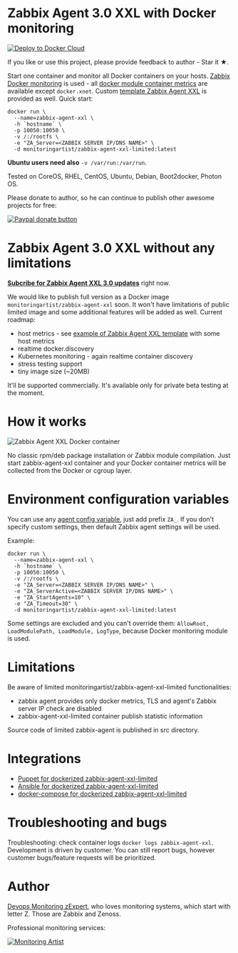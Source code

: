 # Zabbix Agent 3.0 XXL with Docker monitoring

[![Deploy to Docker Cloud](https://files.cloud.docker.com/images/deploy-to-dockercloud.svg)](https://cloud.docker.com/stack/deploy/?repo=https://github.com/monitoringartist/zabbix-agent-xxl)

If you like or use this project, please provide feedback to author - Star it ★.

Start one container and monitor all Docker containers on your hosts. [Zabbix Docker monitoring](https://github.com/monitoringartist/Zabbix-Docker-Monitoring) is used - all [docker module container metrics](https://github.com/monitoringartist/Zabbix-Docker-Monitoring) are available except `docker.xnet`. Custom [template Zabbix Agent XXL](https://github.com/monitoringartist/zabbix-agent-xxl/tree/master/template) is provided as well. Quick start:

```
docker run \
  --name=zabbix-agent-xxl \
  -h `hostname` \
  -p 10050:10050 \
  -v /:/rootfs \
  -e "ZA_Server=<ZABBIX SERVER IP/DNS NAME>" \
  -d monitoringartist/zabbix-agent-xxl-limited:latest
```

**Ubuntu users need also** `-v /var/run:/var/run`.

Tested on CoreOS, RHEL, CentOS, Ubuntu, Debian, Boot2docker, Photon OS.

Please donate to author, so he can continue to publish other awesome projects 
for free:

[![Paypal donate button](http://jangaraj.com/img/github-donate-button02.png)](https://www.paypal.com/cgi-bin/webscr?cmd=_s-xclick&hosted_button_id=8LB6J222WRUZ4)

# Zabbix Agent 3.0 XXL without any limitations

**[Subcribe for Zabbix Agent XXL 3.0 updates](https://docs.google.com/forms/d/15TAGdkusa2r1TNVxf0ZeZtYaCCXPiubao1IYSbg1Z3Y/viewform)** right now.

We would like to publish full version as a Docker image `monitoringartist/zabbix-agent-xxl` soon. It won't have limitations of public limited image and some additional features will be added as well. Current roadmap:

- host metrics - see [example of Zabbix Agent XXL template](https://raw.githubusercontent.com/monitoringartist/zabbix-agent-xxl/master/doc/Template-Zabbix-Agent-XXL.png) with some host metrics 
- realtime docker.discovery
- Kubernetes monitoring - again realtime container discovery
- stress testing support
- tiny image size (~20MB)
  
It'll be supported commercially. It's available only for private beta testing at the moment.

# How it works

![Zabbix Agent XXL Docker container](https://raw.githubusercontent.com/monitoringartist/zabbix-agent-xxl/master/doc/zabbix-agent-xxl-schema.png) 

No classic rpm/deb package installation or Zabbix module compilation. Just start
zabbix-agent-xxl container and your Docker container metrics will be collected
from the Docker or cgroup layer.

# Environment configuration variables

You can use any [agent config variable](https://www.zabbix.com/documentation/3.0/manual/appendix/config/zabbix_agentd), just add prefix `ZA_`.
If you don't specify custom settings, then default Zabbix agent settings will be used.

Example:

```
docker run \
  --name=zabbix-agent-xxl \
  -h `hostname` \
  -p 10050:10050 \
  -v /:/rootfs \
  -e "ZA_Server=<ZABBIX SERVER IP/DNS NAME>" \
  -e "ZA_ServerActive=<ZABBIX SERVER IP/DNS NAME>" \
  -e "ZA_StartAgents=10" \
  -e "ZA_Timeout=30" \
  -d monitoringartist/zabbix-agent-xxl-limited:latest
```

Some settings are excluded and you can't override them: `AllowRoot, LoadModulePath, LoadModule, LogType`, because Docker monitoring module is used. 

# Limitations

Be aware of limited monitoringartist/zabbix-agent-xxl-limited functionalities:

- zabbix agent provides only docker metrics, TLS and agent's Zabbix server IP check are disabled
- zabbix-agent-xxl-limited container publish statistic information

Source code of limited zabbix-agent is published in src directory.

Integrations
============

* [Puppet for dockerized zabbix-agent-xxl-limited](https://github.com/monitoringartist/zabbix-agent-xxl/blob/master/puppet.md)
* [Ansible for dockerized zabbix-agent-xxl-limited](https://github.com/monitoringartist/zabbix-agent-xxl/blob/master/ansible.md)
* [docker-compose for dockerized zabbix-agent-xxl-limited](https://github.com/monitoringartist/zabbix-agent-xxl/blob/master/docker-compose.yml)

# Troubleshooting and bugs

Troubleshooting: check container logs `docker logs zabbix-agent-xxl`.  Development is driven by customer. You can still report bugs, however customer bugs/feature requests will be prioritized.  

# Author

[Devops Monitoring zExpert](http://www.jangaraj.com 'DevOps / Docker / Kubernetes / Zabbix / Zenoss / Monitoring'), who loves monitoring
systems, which start with letter Z. Those are Zabbix and Zenoss.

Professional monitoring services:

[![Monitoring Artist](http://monitoringartist.com/img/github-monitoring-artist-logo.jpg)](http://www.monitoringartist.com 'DevOps / Docker / Kubernetes / Zabbix / Zenoss / Monitoring')
